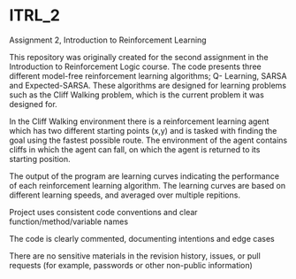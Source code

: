 # ITRL_2
Assignment 2, Introduction to Reinforcement Learning

This repository was originally created for the second assignment in the Introduction to Reinforcement Logic course. The code presents three different model-free reinforcement learning algorithms; Q- Learning, SARSA and Expected-SARSA. These algorithms are designed for learning problems such as the Cliff Walking problem, which is the current problem it was designed for.

In the Cliff Walking environment there is a reinforcement learning agent which has two different starting points (x,y) and is tasked with finding the goal using the fastest possible route. The environment of the agent contains cliffs in which the agent can fall, on which the agent is returned to its starting position.

The output of the program are learning curves indicating the performance of each reinforcement learning algorithm. The learning curves are based on different learning speeds, and averaged over multiple repitions. 


Project uses consistent code conventions and clear function/method/variable names

The code is clearly commented, documenting intentions and edge cases

There are no sensitive materials in the revision history, issues, or pull requests (for example, passwords or other non-public information)
